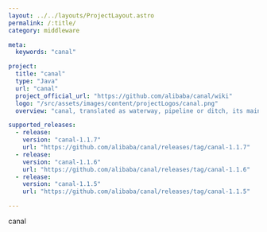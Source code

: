 ```yaml
---
layout: ../../layouts/ProjectLayout.astro
permalink: /:title/
category: middleware

meta:
  keywords: "canal"

project:
  title: "canal"
  type: "Java"
  url: "canal"
  project_official_url: "https://github.com/alibaba/canal/wiki"
  logo: "/src/assets/images/content/projectLogos/canal.png"
  overview: "canal, translated as waterway, pipeline or ditch, its main purpose is to provide incremental data subscription and consumption based on MySQL database incremental log analysis."

supported_releases:
  - release:
    version: "canal-1.1.7"
    url: "https://github.com/alibaba/canal/releases/tag/canal-1.1.7"
  - release:
    version: "canal-1.1.6"
    url: "https://github.com/alibaba/canal/releases/tag/canal-1.1.6"
  - release:
    version: "canal-1.1.5"
    url: "https://github.com/alibaba/canal/releases/tag/canal-1.1.5"

---
```


<p>canal</p>
